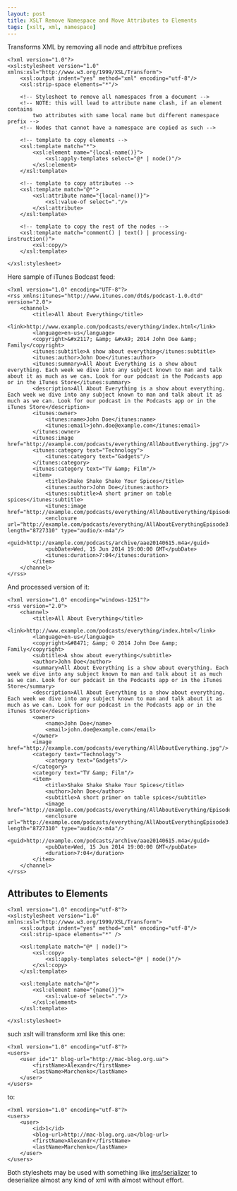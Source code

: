 ```yaml
---
layout: post
title: XSLT Remove Namespace and Move Attributes to Elements
tags: [xslt, xml, namespace]
---
```


Transforms XML by removing all node and attrbitue prefixes

    <?xml version="1.0"?>
    <xsl:stylesheet version="1.0" xmlns:xsl="http://www.w3.org/1999/XSL/Transform">
        <xsl:output indent="yes" method="xml" encoding="utf-8"/>
        <xsl:strip-space elements="*"/>

        <!-- Stylesheet to remove all namespaces from a document -->
        <!-- NOTE: this will lead to attribute name clash, if an element contains
            two attributes with same local name but different namespace prefix -->
        <!-- Nodes that cannot have a namespace are copied as such -->

        <!-- template to copy elements -->
        <xsl:template match="*">
            <xsl:element name="{local-name()}">
                <xsl:apply-templates select="@* | node()"/>
            </xsl:element>
        </xsl:template>

        <!-- template to copy attributes -->
        <xsl:template match="@*">
            <xsl:attribute name="{local-name()}">
                <xsl:value-of select="."/>
            </xsl:attribute>
        </xsl:template>

        <!-- template to copy the rest of the nodes -->
        <xsl:template match="comment() | text() | processing-instruction()">
            <xsl:copy/>
        </xsl:template>

    </xsl:stylesheet>

Here sample of iTunes Bodcast feed:

    <?xml version="1.0" encoding="UTF-8"?>
    <rss xmlns:itunes="http://www.itunes.com/dtds/podcast-1.0.dtd" version="2.0">
        <channel>
            <title>All About Everything</title>
            <link>http://www.example.com/podcasts/everything/index.html</link>
            <language>en-us</language>
            <copyright>&#x2117; &amp; &#xA9; 2014 John Doe &amp; Family</copyright>
            <itunes:subtitle>A show about everything</itunes:subtitle>
            <itunes:author>John Doe</itunes:author>
            <itunes:summary>All About Everything is a show about everything. Each week we dive into any subject known to man and talk about it as much as we can. Look for our podcast in the Podcasts app or in the iTunes Store</itunes:summary>
            <description>All About Everything is a show about everything. Each week we dive into any subject known to man and talk about it as much as we can. Look for our podcast in the Podcasts app or in the iTunes Store</description>
            <itunes:owner>
                <itunes:name>John Doe</itunes:name>
                <itunes:email>john.doe@example.com</itunes:email>
            </itunes:owner>
            <itunes:image href="http://example.com/podcasts/everything/AllAboutEverything.jpg"/>
            <itunes:category text="Technology">
                <itunes:category text="Gadgets"/>
            </itunes:category>
            <itunes:category text="TV &amp; Film"/>
            <item>
                <title>Shake Shake Shake Your Spices</title>
                <itunes:author>John Doe</itunes:author>
                <itunes:subtitle>A short primer on table spices</itunes:subtitle>
                <itunes:image href="http://example.com/podcasts/everything/AllAboutEverything/Episode1.jpg"/>
                <enclosure url="http://example.com/podcasts/everything/AllAboutEverythingEpisode3.m4a" length="8727310" type="audio/x-m4a"/>
                <guid>http://example.com/podcasts/archive/aae20140615.m4a</guid>
                <pubDate>Wed, 15 Jun 2014 19:00:00 GMT</pubDate>
                <itunes:duration>7:04</itunes:duration>
            </item>
        </channel>
    </rss>

And processed version of it:

    <?xml version="1.0" encoding="windows-1251"?>
    <rss version="2.0">
        <channel>
            <title>All About Everything</title>
            <link>http://www.example.com/podcasts/everything/index.html</link>
            <language>en-us</language>
            <copyright>&#8471; &amp; © 2014 John Doe &amp; Family</copyright>
            <subtitle>A show about everything</subtitle>
            <author>John Doe</author>
            <summary>All About Everything is a show about everything. Each week we dive into any subject known to man and talk about it as much as we can. Look for our podcast in the Podcasts app or in the iTunes Store</summary>
            <description>All About Everything is a show about everything. Each week we dive into any subject known to man and talk about it as much as we can. Look for our podcast in the Podcasts app or in the iTunes Store</description>
            <owner>
                <name>John Doe</name>
                <email>john.doe@example.com</email>
            </owner>
            <image href="http://example.com/podcasts/everything/AllAboutEverything.jpg"/>
            <category text="Technology">
                <category text="Gadgets"/>
            </category>
            <category text="TV &amp; Film"/>
            <item>
                <title>Shake Shake Shake Your Spices</title>
                <author>John Doe</author>
                <subtitle>A short primer on table spices</subtitle>
                <image href="http://example.com/podcasts/everything/AllAboutEverything/Episode1.jpg"/>
                <enclosure url="http://example.com/podcasts/everything/AllAboutEverythingEpisode3.m4a" length="8727310" type="audio/x-m4a"/>
                <guid>http://example.com/podcasts/archive/aae20140615.m4a</guid>
                <pubDate>Wed, 15 Jun 2014 19:00:00 GMT</pubDate>
                <duration>7:04</duration>
            </item>
        </channel>
    </rss>

Attributes to Elements
----------------------

    <?xml version="1.0" encoding="utf-8"?>
    <xsl:stylesheet version="1.0" xmlns:xsl="http://www.w3.org/1999/XSL/Transform">
        <xsl:output indent="yes" method="xml" encoding="utf-8"/>
        <xsl:strip-space elements="*" />

        <xsl:template match="@* | node()">
            <xsl:copy>
                <xsl:apply-templates select="@* | node()"/>
            </xsl:copy>
        </xsl:template>

        <xsl:template match="@*">
            <xsl:element name="{name()}">
                <xsl:value-of select="."/>
            </xsl:element>
        </xsl:template>

    </xsl:stylesheet>

such xslt will transform xml like this one:

    <?xml version="1.0" encoding="utf-8"?>
    <users>
        <user id="1" blog-url="http://mac-blog.org.ua">
            <firstName>Alexandr</firstName>
            <lastName>Marchenko</lastName>
        </user>
    </users>

to:

    <?xml version="1.0" encoding="utf-8"?>
    <users>
        <user>
            <id>1</id>
            <blog-url>http://mac-blog.org.ua</blog-url>
            <firstName>Alexandr</firstName>
            <lastName>Marchenko</lastName>
        </user>
    </users>

Both styleshets may be used with something like [jms/serializer](https://packagist.org/packages/jms/serializer) to deserialize almost any kind of xml with almost without effort.
